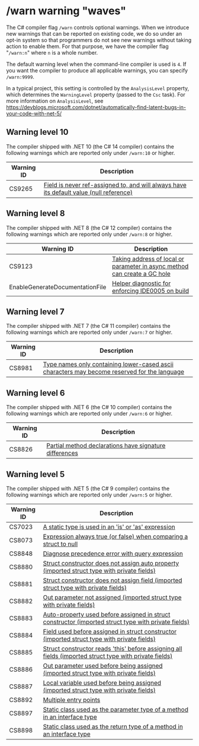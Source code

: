 # /warn warning "waves"

The C# compiler flag `/warn` controls optional warnings.
When we introduce new warnings that can be reported on existing code,
we do so under an opt-in system so that programmers do not see new warnings
without taking action to enable them.
For that purpose, we have the compiler flag "`/warn:n`"
where `n` is a whole number.

The default warning level when the command-line compiler is used is `4`. If you want the compiler to produce all applicable warnings, you can specify `/warn:9999`.

In a typical project, this setting is controlled by the `AnalysisLevel` property,
which determines the `WarningLevel` property (passed to the `Csc` task).
For more information on `AnalysisLevel`, see https://devblogs.microsoft.com/dotnet/automatically-find-latent-bugs-in-your-code-with-net-5/

## Warning level 10

The compiler shipped with .NET 10 (the C# 14 compiler) contains the following warnings which are reported only under `/warn:10` or higher.

| Warning ID | Description |
|------------|-------------|
| CS9265 | [Field is never ref-assigned to, and will always have its default value (null reference)](https://github.com/dotnet/roslyn/issues/75315) |

## Warning level 8

The compiler shipped with .NET 8 (the C# 12 compiler) contains the following warnings which are reported only under `/warn:8` or higher.

| Warning ID | Description |
|------------|-------------|
| CS9123 | [Taking address of local or parameter in async method can create a GC hole](https://github.com/dotnet/roslyn/issues/63100) |
| EnableGenerateDocumentationFile | [Helper diagnostic for enforcing IDE0005 on build](https://github.com/dotnet/roslyn/issues/70460) |

## Warning level 7

The compiler shipped with .NET 7 (the C# 11 compiler) contains the following warnings which are reported only under `/warn:7` or higher.

| Warning ID | Description |
|------------|-------------|
| CS8981 | [Type names only containing lower-cased ascii characters may become reserved for the language](https://github.com/dotnet/roslyn/issues/56653) |

## Warning level 6

The compiler shipped with .NET 6 (the C# 10 compiler) contains the following warnings which are reported only under `/warn:6` or higher.

| Warning ID | Description |
|------------|-------------|
| CS8826 | [Partial method declarations have signature differences](https://github.com/dotnet/roslyn/issues/47838) |

## Warning level 5

The compiler shipped with .NET 5 (the C# 9 compiler) contains the following warnings which are reported only under `/warn:5` or higher.

| Warning ID | Description |
|------------|-------------|
| CS7023 | [A static type is used in an 'is' or 'as' expression](https://github.com/dotnet/roslyn/issues/30198) |
| CS8073 | [Expression always true (or false) when comparing a struct to null](https://github.com/dotnet/roslyn/issues/45744) |
| CS8848 | [Diagnose precedence error with query expression](https://github.com/dotnet/roslyn/issues/30231) |
| CS8880 | [Struct constructor does not assign auto property (imported struct type with private fields)](https://github.com/dotnet/roslyn/issues/30194) |
| CS8881 | [Struct constructor does not assign field (imported struct type with private fields)](https://github.com/dotnet/roslyn/issues/30194) |
| CS8882 | [Out parameter not assigned (imported struct type with private fields)](https://github.com/dotnet/roslyn/issues/30194) |
| CS8883 | [Auto-property used before assigned in struct constructor (imported struct type with private fields)](https://github.com/dotnet/roslyn/issues/30194) |
| CS8884 | [Field used before assigned in struct constructor (imported struct type with private fields)](https://github.com/dotnet/roslyn/issues/30194) |
| CS8885 | [Struct constructor reads 'this' before assigning all fields (imported struct type with private fields)](https://github.com/dotnet/roslyn/issues/30194) |
| CS8886 | [Out parameter used before being assigned (imported struct type with private fields)](https://github.com/dotnet/roslyn/issues/30194) |
| CS8887 | [Local variable used before being assigned (imported struct type with private fields)](https://github.com/dotnet/roslyn/issues/30194) |
| CS8892 | [Multiple entry points](https://github.com/dotnet/roslyn/issues/46831) |
| CS8897 | [Static class used as the parameter type of a method in an interface type](https://github.com/dotnet/roslyn/issues/38256) |
| CS8898 | [Static class used as the return type of a method in an interface type](https://github.com/dotnet/roslyn/issues/38256) |
